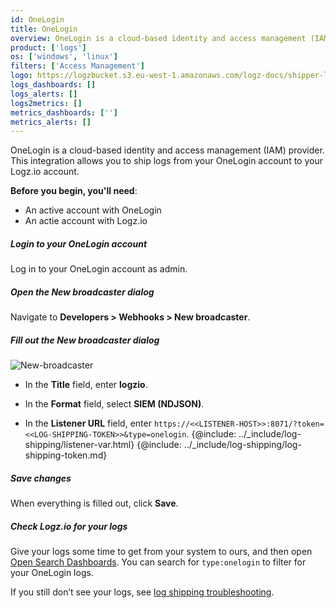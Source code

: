 ```yaml
---
id: OneLogin
title: OneLogin
overview: OneLogin is a cloud-based identity and access management (IAM) provider. This integration allows you to ship logs from your OneLogin account to your Logz.io account.
product: ['logs']
os: ['windows', 'linux']
filters: ['Access Management']
logo: https://logzbucket.s3.eu-west-1.amazonaws.com/logz-docs/shipper-logos/onelogin.png
logs_dashboards: []
logs_alerts: []
logs2metrics: []
metrics_dashboards: ['']
metrics_alerts: []
---
```



OneLogin is a cloud-based identity and access management (IAM) provider. This integration allows you to ship logs from your OneLogin account to your Logz.io account.

**Before you begin, you'll need**: 

* An active account with OneLogin
* An actie account with Logz.io

 

##### Login to your OneLogin account

Log in to your OneLogin account as admin.

##### Open the **New broadcaster** dialog

Navigate to **Developers > Webhooks > New broadcaster**.

##### Fill out the **New broadcaster** dialog
  
![New-broadcaster](https://dytvr9ot2sszz.cloudfront.net/logz-docs/siem/New-broadcaster.png)

* In the **Title** field, enter **logzio**.

* In the **Format** field, select **SIEM (NDJSON)**.

* In the **Listener URL** field, enter `https://<<LISTENER-HOST>>:8071/?token=<<LOG-SHIPPING-TOKEN>>&type=onelogin`. {@include: ../_include/log-shipping/listener-var.html} {@include: ../_include/log-shipping/log-shipping-token.md}


##### Save changes

When everything is filled out, click **Save**.


##### Check Logz.io for your logs

Give your logs some time to get from your system to ours, and then open [Open Search Dashboards](https://app.logz.io/#/dashboard/osd). You can search for `type:onelogin` to filter for your OneLogin logs.
  
If you still don’t see your logs, see [log shipping troubleshooting](https://docs.logz.io/user-guide/log-shipping/log-shipping-troubleshooting.html).

 

